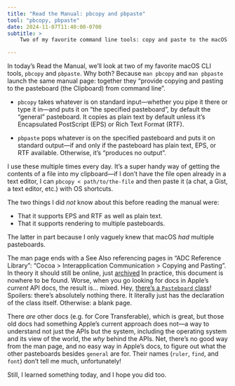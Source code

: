 ```yaml
---
title: "Read the Manual: pbcopy and pbpaste"
tool: "pbcopy, pbpaste"
date: 2024-11-07T11:40:00-0700
subtitle: >
    Two of my favorite command line tools: copy and paste to the macOS clipboard. (Actually to one of… several clipboards?)

---
```


In today’s Read the Manual, we’ll look at two of my favorite macOS CLI tools, `pbcopy` and `pbpaste`. Why both? Because `man pbcopy` and `man pbpaste` launch the same manual page: together they “provide copying and pasting to the pasteboard (the Clipboard) from command line”.

- `pbcopy` takes whatever is on standard input—whether you pipe it there or type it in—and puts it on “the specified pasteboard”, by default the “general” pasteboard. It copies as plain text by default unless it’s Encapsulated PostScript (EPS) or Rich Text Format (RTF).

- `pbpaste` pops whatever is on the specified pasteboard and puts it on standard output—if and only if the pasteboard has plain text, EPS, or RTF available. Otherwise, it’s “produces no output”.

I use these multiple times every day. It’s a super handy way of getting the contents of a file into my clipboard—if I don’t have the file open already in a text editor, I can `pbcopy < path/to/the-file` and then paste it (a chat, a Gist, a text editor, etc.) with OS shortcuts.

The two things I did *not* know about this before reading the manual were:

- That it supports EPS and RTF as well as plain text.
- That it supports rendering to multiple pasteboards.

The latter in part because I only vaguely knew that macOS *had* multiple pasteboards.

The man page ends with a See Also referencing pages in “ADC Reference Library”: “Cocoa > Interapplication Communication > Copying and Pasting”. In theory it should still be online, just [archived][archive] In practice, this document is nowhere to be found. Worse, when you go looking for docs in Apple’s *current* API docs, the result is… mixed. Hey, [there’s a `Pasteboard` class][pasteboard]! Spoilers: there’s absolutely nothing there. It literally just has the declaration of the class itself. Otherwise: a blank page.

[archive]: https://developer.apple.com/library/archive/navigation/index.html
[pasteboard]: https://developer.apple.com/documentation/applicationservices/pasteboard/

There *are* other docs (e.g. for Core Transferable), which is great, but those old docs had something Apple’s current approach does not—a way to understand not just the APIs but the system, including the operating system and its view of the world, the *why* behind the APIs. Net, there’s no good way from the man page, and no easy way in Apple’s docs, to figure out what the other pasteboards besides `general` are for. Their names (`ruler`, `find`, and `font`) don’t tell me much, unfortunately!

Still, I learned something today, and I hope you did too.
